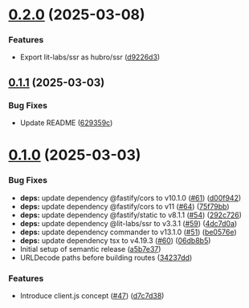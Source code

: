 # [0.2.0](https://github.com/hubro-apparatus/hubro/compare/v0.1.1...v0.2.0) (2025-03-08)


### Features

* Export lit-labs/ssr as hubro/ssr ([d9226d3](https://github.com/hubro-apparatus/hubro/commit/d9226d33ebc35e2995efb026734522bf95e88097))

## [0.1.1](https://github.com/hubro-apparatus/hubro/compare/v0.1.0...v0.1.1) (2025-03-03)


### Bug Fixes

* Update README ([629359c](https://github.com/hubro-apparatus/hubro/commit/629359c1f7f99f12ea4cbc12a19cec8111f53e40))

# [0.1.0](https://github.com/hubro-apparatus/hubro/compare/v0.0.10...v0.1.0) (2025-03-03)


### Bug Fixes

* **deps:** update dependency @fastify/cors to v10.1.0 ([#61](https://github.com/hubro-apparatus/hubro/issues/61)) ([d00f942](https://github.com/hubro-apparatus/hubro/commit/d00f9428a6ea6903219f3ce7db462b7819446246))
* **deps:** update dependency @fastify/cors to v11 ([#64](https://github.com/hubro-apparatus/hubro/issues/64)) ([75f79bb](https://github.com/hubro-apparatus/hubro/commit/75f79bbc78eacd00413fc111997e0c30ae643228))
* **deps:** update dependency @fastify/static to v8.1.1 ([#54](https://github.com/hubro-apparatus/hubro/issues/54)) ([292c726](https://github.com/hubro-apparatus/hubro/commit/292c7263176145f1b677282fe41c9b92e69a97c1))
* **deps:** update dependency @lit-labs/ssr to v3.3.1 ([#59](https://github.com/hubro-apparatus/hubro/issues/59)) ([4dc7d0a](https://github.com/hubro-apparatus/hubro/commit/4dc7d0a5de647ca7cd659488d569cc107ff58a1b))
* **deps:** update dependency commander to v13.1.0 ([#51](https://github.com/hubro-apparatus/hubro/issues/51)) ([be0576e](https://github.com/hubro-apparatus/hubro/commit/be0576e8b0575ff9ee847eeb9c43954960416c4c))
* **deps:** update dependency tsx to v4.19.3 ([#60](https://github.com/hubro-apparatus/hubro/issues/60)) ([06db8b5](https://github.com/hubro-apparatus/hubro/commit/06db8b5887a8258005bdb827eb2496251527dbf6))
* Initial setup of semantic release ([a5b7e37](https://github.com/hubro-apparatus/hubro/commit/a5b7e377b3a6efbf83b28af3fbda711b242417d5))
* URLDecode paths before building routes ([34237dd](https://github.com/hubro-apparatus/hubro/commit/34237dd659b924a5df579b4989e4ffaadbb672f7))


### Features

* Introduce client.js concept ([#47](https://github.com/hubro-apparatus/hubro/issues/47)) ([d7c7d38](https://github.com/hubro-apparatus/hubro/commit/d7c7d388daa763d691e32c5bd99d9f97179ccbda))
